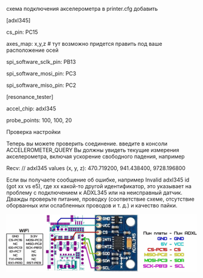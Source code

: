 схема подключения акселерометра
в printer.cfg добавить

[adxl345]

cs_pin: PC15

axes_map: x,y,z # тут возможно придется править под ваше расположение осей

spi_software_sclk_pin: PB13

spi_software_mosi_pin: PC3

spi_software_miso_pin: PC2

[resonance_tester]

accel_chip: adxl345

probe_points:
  100, 100, 20


Проверка настройки

Теперь вы можете проверить соединение.
 введите в консоли ACCELEROMETER_QUERY
Вы должны увидеть текущие измерения акселерометра, включая ускорение свободного падения, например

Recv: // adxl345 values (x, y, z): 470.719200, 941.438400, 9728.196800

Если вы получаете сообщение об ошибке, например Invalid adxl345 id (got xx vs e5), где xx какой-то другой идентификатор, это указывает на проблему с подключением к ADXL345 или на неисправный датчик. Дважды проверьте питание, проводку (соответствие схеме, отсутствие оборванных или ослабленных проводов и т. д.) и качество пайки. 

![adxl345](adxl345.jpg)
